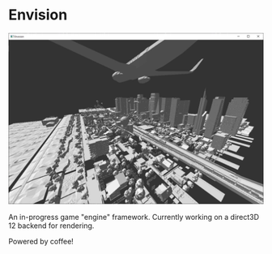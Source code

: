 # Envision

![Demo](envision-demo-scene.png)

An in-progress game "engine" framework. Currently working on a direct3D 12 backend for rendering. 

Powered by coffee!

